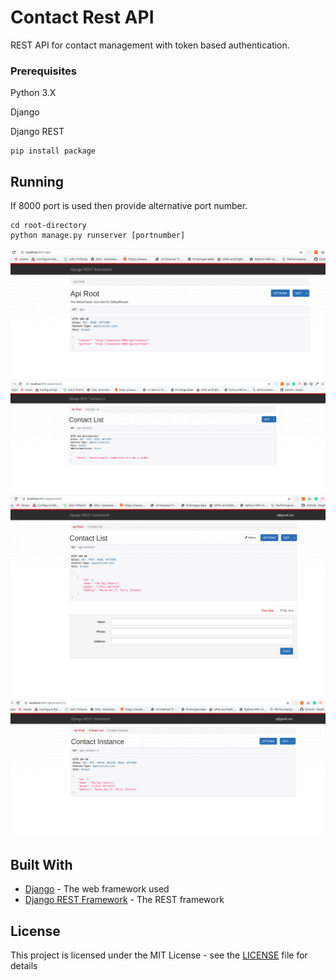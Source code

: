 # Contact Rest API

REST API for contact management with token based authentication.


### Prerequisites

Python 3.X

Django

Django REST
```
pip install package
```


## Running
If 8000 port is used then provide alternative port number.
```
cd root-directory
python manage.py runserver [portnumber]

```
![endpoint](docs/apiendpoint.png)
![contactauth](docs/contact-auth.png)
![authcontact](docs/auth-contact.png)
![noedit](docs/not-edit-per.png)
## Built With

* [Django](https://www.djangoproject.com/) - The web framework used
* [Django REST Framework](https://www.django-rest-framework.org/) - The REST framework


## License

This project is licensed under the MIT License - see the [LICENSE](LICENSE) file for details

